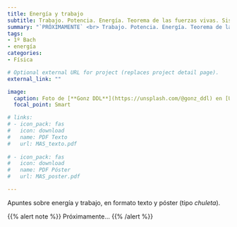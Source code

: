 ```yaml
---
title: Energía y trabajo
subtitle: Trabajo. Potencia. Energía. Teorema de las fuerzas vivas. Sistemas conservativos
summary: "`PRÓXIMAMENTE` <br> Trabajo. Potencia. Energía. Teorema de las fuerzas vivas. Sistemas conservativos."
tags:
- 1º Bach
- energía
categories:
- Física

# Optional external URL for project (replaces project detail page).
external_link: ""

image:
  caption: Foto de [**Gonz DDL**](https://unsplash.com/@gonz_ddl) en [Unsplash](https://unsplash.com)
  focal_point: Smart

# links:
# - icon_pack: fas
#   icon: download
#   name: PDF Texto
#   url: MAS_texto.pdf
  
# - icon_pack: fas
#   icon: download
#   name: PDF Póster
#   url: MAS_poster.pdf

---
```


Apuntes sobre energía y trabajo, en formato texto y póster (tipo _chuleta_).

{{% alert note %}}
Próximamente...
{{% /alert %}}
